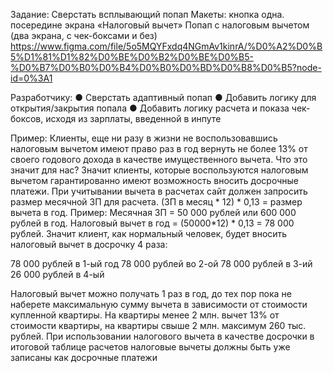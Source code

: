Задание:
Сверстать всплывающий попап
Макеты:
кнопка одна. посередине экрана «Налоговый вычет»
Попап с налоговым вычетом (два экрана, с чек-боксами и без)
https://www.figma.com/file/5o5MQYFxdq4NGmAv1kinrA/%D0%A2%D0%B5%D1%81%D1%82%D0%BE%D0%B2%D0%BE%D0%B5-%D0%B7%D0%B0%D0%B4%D0%B0%D0%BD%D0%B8%D0%B5?node-id=0%3A1

Разработчику:
● Сверстать адаптивный попап
● Добавить логику для открытия/закрытия попала
● Добавить логику расчета и показа чек-боксов, исходя из зарплаты, введенной в
инпуте

Пример:
Клиенты, еще ни разу в жизни не воспользовавшись налоговым вычетом имеют право
раз в год вернуть не более 13% от своего годового дохода в качестве имущественного
вычета. Что это значит для нас? Значит клиенты, которые воспользуются налоговым
вычетом гарантированно имеют возможность вносить досрочные платежи.
При учитывании вычета в расчетах сайт должен запросить размер месячной ЗП для
расчета.
(ЗП в месяц * 12) * 0,13 = размер вычета в год.
Пример: Месячная ЗП = 50 000 рублей или 600 000 рублей в год.
Налоговый вычет в год = (50000*12) * 0,13 = 78 000 рублей.
Значит клиент, как нормальный человек, будет вносить налоговый вычет в досрочку 4
раза:

78 000 рублей в 1-ый год
78 000 рублей во 2-ой
78 000 рублей в 3-ий
26 000 рублей в 4-ый

Налоговый вычет можно получать 1 раз в год, до тех пор пока не наберете
максимальную сумму вычета в зависимости от стоимости купленной квартиры. На
квартиры менее 2 млн. вычет 13% от стоимости квартиры, на квартиры свыше 2 млн.
максимум 260 тыс. рублей.
При использовании налогового вычета в качестве досрочки в итоговой таблице
расчетов налоговые вычеты должны быть уже записаны как досрочные платежи

